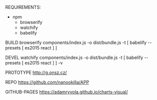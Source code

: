 REQUIREMENTS:
- npm
  - browserify
  - watchify
  - babelify

BUILD
browserify components/index.js -o dist/bundle.js -t [ babelify --presets [ es2015 react ] ]

DEVEL
watchify components/index.js -o dist/bundle.js -t [ babelify --presets [ es2015 react ] ] -v

PROTOTYPE
http://g.onsz.cz/

REPO
https://github.com/nanookilla/APP

GITHUB-PAGES
https://adamryvola.github.io/charts-visual/
